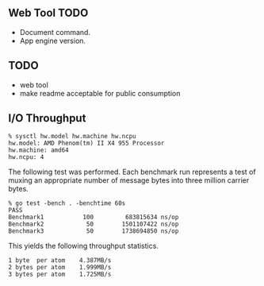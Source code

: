 Web Tool TODO
-------------
- Document command.
- App engine version.

TODO
----
- web tool
- make readme acceptable for public consumption

I/O Throughput
--------------
    % sysctl hw.model hw.machine hw.ncpu
    hw.model: AMD Phenom(tm) II X4 955 Processor
    hw.machine: amd64
    hw.ncpu: 4

The following test was performed.  Each benchmark run represents a test
of muxing an appropriate number of message bytes into three million
carrier bytes.

    % go test -bench . -benchtime 60s
    PASS
    Benchmark1           100         683815634 ns/op
    Benchmark2            50        1501107422 ns/op
    Benchmark3            50        1738694850 ns/op

This yields the following throughput statistics.

    1 byte  per atom    4.387MB/s
    2 bytes per atom    1.999MB/s
    3 bytes per atom    1.725MB/s

